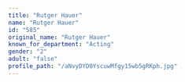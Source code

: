 ```yaml
---
title: "Rutger Hauer"
name: "Rutger Hauer"
id: "585"
original_name: "Rutger Hauer"
known_for_department: "Acting"
gender: "2"
adult: "false"
profile_path: "/aNvyDYD0YscuwMfgy15wb5gRKph.jpg"
---
```

